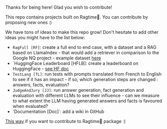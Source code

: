 Thanks for being here! Glad you wish to contribute!

This repo contains projects built on Ragtime🎹.
You can contribute by proposing new ones :)

We have tons of ideas to make this repo grow! Don't hesitate to add other ideas you might have to the list below:
- `RagFull [RF]`: create a full end to end case, with a dataset and a RAG based on LlamaIndex - that would add a retriever in comparison to the Google NQ project - example dataset [here](https://storage.recital.ai/s/ZnIx.GWJqg2ZXgGpPq4o)
- `HuggingFace Leaderboard [HFLB]: create a leaderboard on HuggingFace - [see HF doc](https://huggingface.co/spaces/leaderboards/documentation)
- `TestLang [TL]`: run tests with prompts translated from French to English to see if it has an impact - if so, which generation steps are changed : answers, facts, evaluation?
- `JudgeAndJury [JJ]`: run answer generation, fact generation and evaluation with different LLMs to see their influence - can we measure to what extent the LLM having generated answers and facts is favoured when evaluated?
- 'Documentation [Doc]`: add a wiki in GitHub

[This way](https://github.com/recitalAI/ragtime-package/blob/main/CONTRIBUTING.md) if you want to contribute to Ragtime🎹 package :)